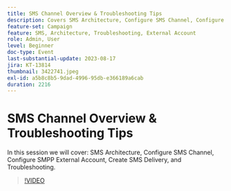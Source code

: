 ```yaml
---
title: SMS Channel Overview & Troubleshooting Tips
description: Covers SMS Architecture, Configure SMS Channel, Configure SMPP External Account, Create SMS Delivery, and Troubleshooting.
feature-set: Campaign
feature: SMS, Architecture, Troubleshooting, External Account
role: Admin, User
level: Beginner
doc-type: Event
last-substantial-update: 2023-08-17
jira: KT-13814
thumbnail: 3422741.jpeg
exl-id: a5b8c8b5-9dad-4996-95db-e366189a6cab
duration: 2216
---
```

# SMS Channel Overview & Troubleshooting Tips

In this session we will cover: SMS Architecture, Configure SMS Channel, Configure SMPP External Account, Create SMS Delivery, and Troubleshooting.

>[!VIDEO](https://video.tv.adobe.com/v/3422741/?learn=on)

